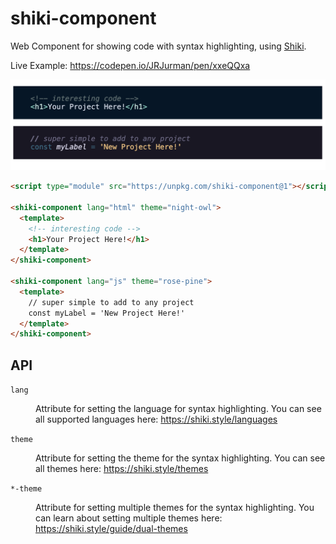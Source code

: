 # shiki-component

Web Component for showing code with syntax highlighting, using [Shiki](https://shiki.style/).

Live Example: https://codepen.io/JRJurman/pen/xxeQQxa

<img src="./preview.png">

```html
<script type="module" src="https://unpkg.com/shiki-component@1"></script>

<shiki-component lang="html" theme="night-owl">
  <template>
    <!-- interesting code -->
    <h1>Your Project Here!</h1>
  </template>
</shiki-component>

<shiki-component lang="js" theme="rose-pine">
  <template>
    // super simple to add to any project
    const myLabel = 'New Project Here!'
  </template>
</shiki-component>
```

## API

<dl>
<dt><code>lang</code></dt>
<dd>

Attribute for setting the language for syntax highlighting. You can see all supported languages here:
https://shiki.style/languages

</dd>

<dt><code>theme</code></dt>
<dd>

Attribute for setting the theme for the syntax highlighting. You can see all themes here: https://shiki.style/themes

</dd>

<dt><code>*-theme</code></dt>
<dd>

Attribute for setting multiple themes for the syntax highlighting. You can learn about setting multiple themes here: https://shiki.style/guide/dual-themes

</dd>

</dl>

